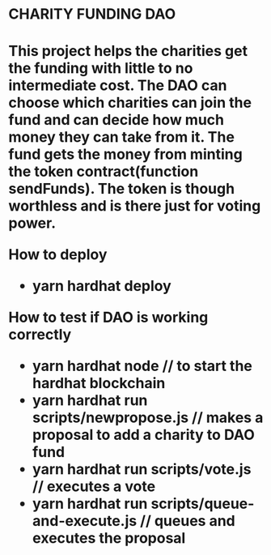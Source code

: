 <h1>CHARITY FUNDING DAO<h1>

This project helps the charities get the funding with little to no intermediate cost. The DAO can choose which charities can join the fund and can decide how much money they can take from it. The fund gets the money from minting the token contract(function sendFunds). The token is though worthless and is there just for voting power.

How to deploy
- yarn hardhat deploy

How to test if DAO is working correctly
- yarn hardhat node // to start the hardhat blockchain
- yarn hardhat run scripts/newpropose.js // makes a proposal to add a charity to DAO fund
- yarn hardhat run scripts/vote.js // executes a vote
- yarn hardhat run scripts/queue-and-execute.js // queues and executes the proposal
